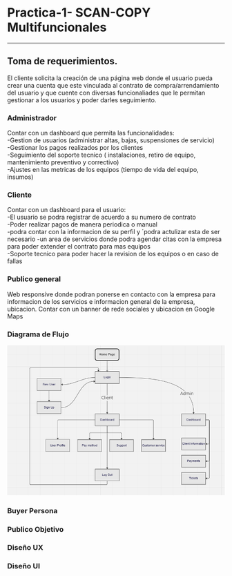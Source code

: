 # Practica-1- SCAN-COPY Multifuncionales
<hr>

## Toma de requerimientos. 

El cliente solicita la creación de una página web donde el usuario pueda crear una cuenta que este vinculada al contrato de compra/arrendamiento del usuario y que cuente con diversas funcionaliades que le permitan gestionar a los usuarios y poder darles seguimiento. 
<br>

### Administrador
Contar con un dashboard que permita las funcionalidades:<br>
  -Gestion de usuarios (administrar altas, bajas, suspensiones de servicio)<br>
  -Gestionar los pagos realizados por los clientes<br>
  -Seguimiento del soporte tecnico ( instalaciones, retiro de equipo, mantenimiento preventivo y correctivo)<br>
  -Ajustes en las metricas de los equipos (tiempo de vida del equipo, insumos)
  
### Cliente 
Contar con un dashboard para el usuario:<br>
  -El usuario se podra registrar de acuerdo a su numero de contrato<br>
  -Poder realizar pagos de manera periodica o manual<br>
  -podra contar con la informacion de su perfil y ´podra actulizar esta de ser necesario 
  -un area de servicios donde podra agendar citas con la empresa para poder extender el contrato para mas equipos<br>
  -Soporte tecnico para poder hacer la revision de los equipos o en caso de fallas
  
### Publico general
Web responsive donde podran ponerse en contacto con la empresa para informacion de los servicios e informacion general de la empresa, ubicacion. Contar con un banner de rede sociales y ubicacion en Google Maps 

### Diagrama de Flujo <br>
![Diagrama de Flujo](https://github.com/RichardsMZ/Practica-1-/blob/main/images/Flowchart.PNG)

### Buyer Persona
  
### Publico Objetivo 
 
### Diseño UX
 
### Diseño UI 


